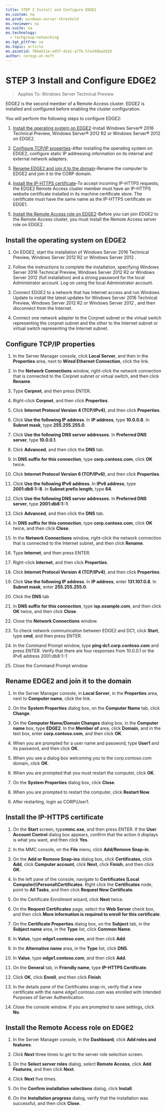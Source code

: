 ```yaml
---
title: STEP 3 Install and Configure EDGE2
ms.custom: na
ms.prod: windows-server-threshold
ms.reviewer: na
ms.suite: na
ms.technology: 
  - techgroup-networking
ms.tgt_pltfrm: na
ms.topic: article
ms.assetid: f04eb11e-ed5f-42a1-a77b-57a248ba2d10
author: coreyp-at-msft
---
```

# STEP 3 Install and Configure EDGE2

>Applies To: Windows Server Technical Preview

EDGE2 is the second member of a Remote Access cluster. EDGE2 is installed and configured before enabling the cluster configuration.  
  
You will perform the following steps to configure EDGE2:  
  
1.  [Install the operating system on EDGE2](assetId:///e75e9778-0993-4f06-9421-6ddeaabfbd51#installOS)-Install Windows Server&reg; 2016 Technical Preview, Windows Server&reg; 2012 R2 or Windows Server&reg; 2012 on EDGE2.  
  
2.  [Configure TCP/IP properties](assetId:///e75e9778-0993-4f06-9421-6ddeaabfbd51#TCP)-After installing the operating system on EDGE2, configure static IP addressing information on its internal and external network adapters.  
  
3.  [Rename EDGE2 and join it to the domain](assetId:///e75e9778-0993-4f06-9421-6ddeaabfbd51#rename)-Rename the computer to EDGE2 and join it to the CORP domain.  
  
4.  [Install the IP-HTTPS certificate](assetId:///e75e9778-0993-4f06-9421-6ddeaabfbd51#IPHTTPSCert)-To accept incoming IP-HTTPS requests, the EDGE2 Remote Access cluster member must have an IP-HTTPS website certificate installed in its machine certificate store. The certificate must have the same name as the IP-HTTPS certificate on EDGE1.  
  
5.  [Install the Remote Access role on EDGE2](assetId:///e75e9778-0993-4f06-9421-6ddeaabfbd51#InstallDA)-Before you can join EDGE2 to the Remote Access cluster, you must install the Remote Access server role on EDGE2.  
  
## <a name="installOS"></a>Install the operating system on EDGE2  
  
1.  On EDGE2, start the installation of Windows Server 2016 Technical Preview,  Windows Server 2012 R2  or  Windows Server 2012 .  
  
2.  Follow the instructions to complete the installation, specifying Windows Server 2016 Technical Preview,  Windows Server 2012 R2  or  Windows Server 2012  (full installation) and a strong password for the local Administrator account. Log on using the local Administrator account.  
  
3.  Connect EDGE2 to a network that has Internet access and run Windows Update to install the latest updates for Windows Server 2016 Technical Preview,  Windows Server 2012 R2  or  Windows Server 2012 , and then disconnect from the Internet.  
  
4.  Connect one network adapter to the Corpnet subnet or the virtual switch representing the corpnet subnet and the other to the Internet subnet or virtual switch representing the Internet subnet.  
  
## <a name="TCP"></a>Configure TCP/IP properties  
  
1.  In the Server Manager console, click **Local Server**, and then in the **Properties** area, next to **Wired Ethernet Connection**, click the link.  
  
2.  In the **Network Connections** window, right-click the network connection that is connected to the Corpnet subnet or virtual switch, and then click **Rename**.  
  
3.  Type **Corpnet**, and then press ENTER.  
  
4.  Right-click **Corpnet**, and then click **Properties**.  
  
5.  Click **Internet Protocol Version 4 (TCP/IPv4)**, and then click **Properties**.  
  
6.  Click **Use the following IP address**. In **IP address**, type **10.0.0.8**. In **Subnet mask**, type **255.255.255.0**.  
  
7.  Click **Use the following DNS server addresses**. In **Preferred DNS server**, type **10.0.0.1**.  
  
8.  Click **Advanced**, and then click the **DNS** tab.  
  
9. In **DNS suffix for this connection**, type **corp.contoso.com**, click **OK** twice.  
  
10. Click **Internet Protocol Version 6 (TCP/IPv6)**, and then click **Properties**.  
  
11. Click **Use the following IPv6 address**. In **IPv6 address**, type **2001:db8:1::8**. In **Subnet prefix length**, type **64**.  
  
12. Click **Use the following DNS server addresses**. In **Preferred DNS server**, type **2001:db8:1::1**.  
  
13. Click **Advanced**, and then click the **DNS** tab.  
  
14. In **DNS suffix for this connection**, type **corp.contoso.com**, click **OK** twice, and then click **Close**.  
  
15. In the **Network Connections** window, right-click the network connection that is connected to the Internet subnet, and then click **Rename**.  
  
16. Type **Internet**, and then press ENTER.  
  
17. Right-click **Internet**, and then click **Properties**.  
  
18. Click **Internet Protocol Version 4 (TCP/IPv4)**, and then click **Properties**.  
  
19. Click **Use the following IP address**. In **IP address**, enter **131.107.0.8**. In **Subnet mask**, enter **255.255.255.0**.  
  
20. Click the **DNS** tab  
  
21. In **DNS suffix for this connection**, type **isp.example.com**, and then click **OK** twice, and then click **Close**.  
  
22. Close the **Network Connections** window.  
  
23. To check network communication between EDGE2 and DC1, click **Start**, type **cmd**, and then press ENTER.  
  
24. In the Command Prompt window, type **ping dc1.corp.contoso.com** and press ENTER. Verify that there are four responses from 10.0.0.1 or the IPv6 address 2001:db8:1::1  
  
25. Close the Command Prompt window.  
  
## <a name="rename"></a>Rename EDGE2 and join it to the domain  
  
1.  In the Server Manager console, in **Local Server**, in the **Properties** area, next to **Computer name**, click the link.  
  
2.  On the **System Properties** dialog box, on the **Computer Name** tab, click **Change**.  
  
3.  On the **Computer Name/Domain Changes** dialog box, in the **Computer name** box, type **EDGE2**. In the **Member of** area, click **Domain**, and in the text box, enter **corp.contoso.com**, and then click **OK**.  
  
4.  When you are prompted for a user name and password, type **User1** and its password, and then click **OK**.  
  
5.  When you see a dialog box welcoming you to the corp.contoso.com domain, click **OK**.  
  
6.  When you are prompted that you must restart the computer, click **OK**.  
  
7.  On the **System Properties** dialog box, click **Close**.  
  
8.  When you are prompted to restart the computer, click **Restart Now**.  
  
9. After restarting, login as CORP\User1.  
  
## <a name="IPHTTPSCert"></a>Install the IP-HTTPS certificate  
  
1.  On the **Start** screen, type**mmc.exe**, and then press ENTER. If the **User Account Control** dialog box appears, confirm that the action it displays is what you want, and then click **Yes**.  
  
2.  In the MMC console, on the **File** menu, click **Add/Remove Snap-in**.  
  
3.  On the **Add or Remove Snap-ins** dialog box, click **Certificates**, click **Add**, click **Computer account**, click **Next**, click **Finish**, and then click **OK**.  
  
4.  In the left pane of the console, navigate to **Certificates (Local Computer)\Personal\Certificates**. Right click the **Certificates** node, point to **All Tasks**, and then click **Request New Certificate**.  
  
5.  On the Certificate Enrollment wizard, click **Next** twice.  
  
6.  On the **Request Certificates** page, select the **Web Server** check box, and then click **More information is required to enroll for this certificate**.  
  
7.  On the **Certificate Properties** dialog box, on the **Subject** tab, in the **Subject name** area, in the **Type** list, click **Common Name**.  
  
8.  In **Value**, type **edge1.contoso.com**, and then click **Add**.  
  
9. In the **Alternative name** area, in the **Type** list, click **DNS**.  
  
10. In **Value**, type **edge1.contoso.com**, and then click **Add**.  
  
11. On the **General** tab, in **Friendly name**, type **IP-HTTPS Certificate**.  
  
12. Click **OK**, click **Enroll**, and then click **Finish**.  
  
13. In the details pane of the Certificates snap-in, verify that a new certificate with the name edge1.contoso.com was enrolled with Intended Purposes of Server Authentication.  
  
14. Close the console window. If you are prompted to save settings, click **No**.  
  
## <a name="InstallDA"></a>Install the Remote Access role on EDGE2  
  
1.  In the Server Manager console, in the **Dashboard**, click **Add roles and features**.  
  
2.  Click **Next** three times to get to the server role selection screen.  
  
3.  On the **Select server roles** dialog, select **Remote Access**, click **Add Features**, and then click **Next**.  
  
4.  Click **Next** five times.  
  
5.  On the **Confirm installation selections** dialog, click **Install**.  
  
6.  On the **Installation progress** dialog, verify that the installation was successful, and then click **Close**.  
  


